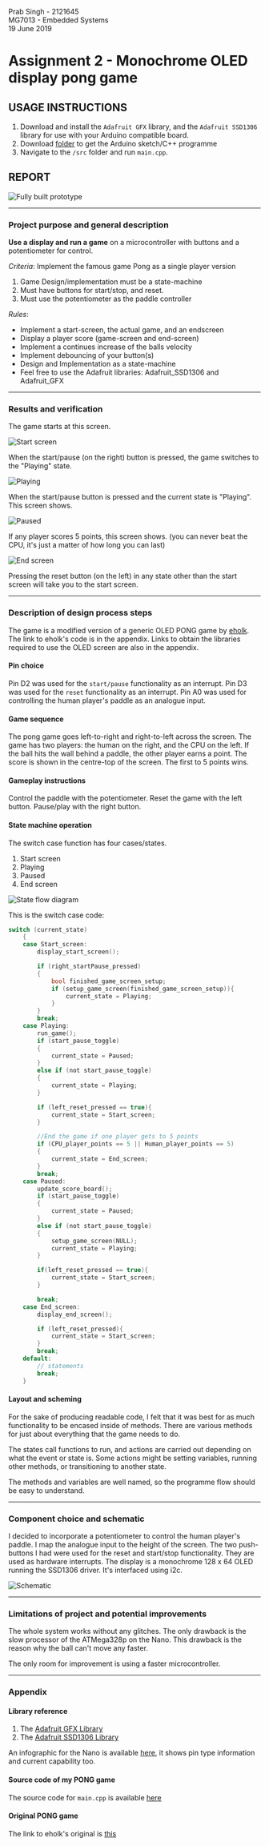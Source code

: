 Prab Singh - 2121645<br>MG7013 - Embedded Systems<br>19 June 2019
# Assignment 2 - Monochrome OLED display pong game
## USAGE INSTRUCTIONS
1. Download and install the `Adafruit GFX` library, and the `Adafruit SSD1306` library for use with your Arduino compatible board.
2. Download [folder](https://github.com/Mr-645/Assignment-2/tree/master/Assignment%202%20-%20OLED%20Display) to get the Arduino sketch/C++ programme
4. Navigate to the `/src` folder and run `main.cpp`.
## REPORT
<img src="/Fully_built_prototype.jpg" alt="Fully built prototype">

---

### Project purpose and general description

**Use a display and run a game** on a microcontroller with buttons and a potentiometer for control.

*Criteria*: 
Implement the famous game Pong as a single player version
1. Game Design/implementation must be a state-machine
2. Must have buttons for start/stop, and reset.
3. Must use the potentiometer as the paddle controller

*Rules*:
- Implement a start-screen, the actual game, and an endscreen
- Display a player score (game-screen and end-screen)
- Implement a continues increase of the balls velocity
- Implement debouncing of your button(s)
- Design and Implementation as a state-machine
- Feel free to use the Adafruit libraries: Adafruit_SSD1306 and Adafruit_GFX

---

### Results and verification
The game starts at this screen.

<img src="/printscreens from video/Start_screen.jpg" alt="Start screen">

When the start/pause (on the right) button is pressed, the game switches to the "Playing" state.

<img src="/printscreens from video/Playing.jpg" alt="Playing">

When the start/pause button is pressed and the current state is "Playing". This screen shows.

<img src="/printscreens from video/Paused.jpg" alt="Paused">

If any player scores 5 points, this screen shows. (you can never beat the CPU, it's just a matter of how long you can last)

<img src="/printscreens from video/End_screen.jpg" alt="End screen">

Pressing the reset button (on the left) in any state other than the start screen will take you to the start screen.

---

### Description of design process steps

The game is a modified version of a generic OLED PONG game by [eholk](https://github.com/eholk/).
The link to eholk's code is in the appendix.
Links to obtain the libraries required to use the OLED screen are also in the appendix.

#### Pin choice
Pin D2 was used for the `start/pause` functionality as an interrupt.
Pin D3 was used for the `reset` functionality as an interrupt.
Pin A0 was used for controlling the human player's paddle as an analogue input.

#### Game sequence
The pong game goes left-to-right and right-to-left across the screen.
The game has two players: the human on the right, and the CPU on the left.
If the ball hits the wall behind a paddle, the other player earns a point.
The score is shown in the centre-top of the screen.
The first to 5 points wins.

#### Gameplay instructions
Control the paddle with the potentiometer. Reset the game with the left button. Pause/play with the right button.

#### State machine operation
The switch case function has four cases/states.
1. Start screen
2. Playing
3. Paused
4. End screen

<img src="/State_flow_diagram.png" alt="State flow diagram">

This is the switch case code:
```C
switch (current_state)
    {
    case Start_screen:
        display_start_screen();

        if (right_startPause_pressed)
        {
            bool finished_game_screen_setup;
            if (setup_game_screen(finished_game_screen_setup)){
                current_state = Playing;
            }
        }
        break;
    case Playing:
        run_game();
        if (start_pause_toggle)
        {
            current_state = Paused;
        }
        else if (not start_pause_toggle)
        {
            current_state = Playing;
        }

        if (left_reset_pressed == true){
            current_state = Start_screen;
        }

        //End the game if one player gets to 5 points
        if (CPU_player_points == 5 || Human_player_points == 5)
        {
            current_state = End_screen;
        }
        break;
    case Paused:
        update_score_board();
        if (start_pause_toggle)
        {
            current_state = Paused;
        }
        else if (not start_pause_toggle)
        {
            setup_game_screen(NULL);
            current_state = Playing;
        }

        if(left_reset_pressed == true){
            current_state = Start_screen;
        }

        break;
    case End_screen:
        display_end_screen();

        if (left_reset_pressed){
            current_state = Start_screen;
        }
        break;
    default:
        // statements
        break;
    }
```

#### Layout and scheming
For the sake of producing readable code, I felt that it was best for as much functionality to be encased inside of methods.
There are various methods for just about everything that the game needs to do.

The states call functions to run, and actions are carried out depending on what the event or state is. Some actions might be setting variables, running other methods, or transitioning to another state.

The methods and variables are well named, so the programme flow should be easy to understand.

---

### Component choice and schematic

I decided to incorporate a potentiometer to control the human player's paddle. I map the analogue input to the height of the screen.
The two push-buttons I had were used for the reset and start/stop functionality. They are used as hardware interrupts.
The display is a monochrome 128 x 64 OLED running the SSD1306 driver. It's interfaced using i2c.

<img src="/Nano_OLED_Schematic.png" alt="Schematic">

---

### Limitations of project and potential improvements
The whole system works without any glitches. The only drawback is the slow processor of the ATMega328p on the Nano.
This drawback is the reason why the ball can't move any faster.

The only room for improvement is using a faster microcontroller.

---

### Appendix
#### Library reference

1. The [Adafruit GFX Library](https://github.com/adafruit/Adafruit-GFX-Library)
2. The [Adafruit SSD1306 Library](https://github.com/adafruit/Adafruit_SSD1306)

An infographic for the Nano is available [here](https://i.pinimg.com/736x/c4/87/21/c487213e9081fb0050878a02304e5693.jpg), it shows pin type information and current capability too. 

#### Source code of my PONG game
The source code for `main.cpp` is available [here](/Assignment-2/blob/master/Assignment%202%20-%20OLED%20Display/src/main.cpp)

#### Original PONG game
The link to eholk's original is [this](https://github.com/eholk/Arduino-Pong/blob/master/pong.ino)
